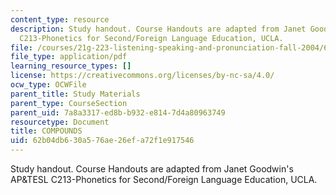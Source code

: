 ```yaml
---
content_type: resource
description: Study handout. Course Handouts are adapted from Janet Goodwin's AP&TESL
  C213-Phonetics for Second/Foreign Language Education, UCLA.
file: /courses/21g-223-listening-speaking-and-pronunciation-fall-2004/62b04db630a576ae26efa72f1e917546_MIT21G_223F04_compounds.pdf
file_type: application/pdf
learning_resource_types: []
license: https://creativecommons.org/licenses/by-nc-sa/4.0/
ocw_type: OCWFile
parent_title: Study Materials
parent_type: CourseSection
parent_uid: 7a8a3317-ed8b-b932-e814-7d4a80963749
resourcetype: Document
title: COMPOUNDS
uid: 62b04db6-30a5-76ae-26ef-a72f1e917546
---
```

Study handout. Course Handouts are adapted from Janet Goodwin's AP&TESL C213-Phonetics for Second/Foreign Language Education, UCLA.